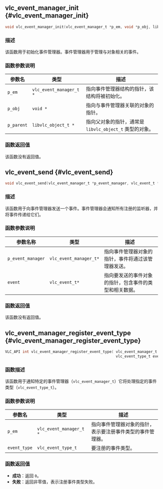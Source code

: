 ## vlc_event_manager_init {#vlc_event_manager_init}

```c
void vlc_event_manager_init(vlc_event_manager_t *p_em, void *p_obj, libvlc_object_t *p_parent);
```

### 描述
该函数用于初始化事件管理器。事件管理器用于管理与对象相关的事件。

### 函数参数说明

| 参数名 | 类型 | 描述 |
| --- | --- | --- |
| `p_em` | `vlc_event_manager_t *` | 指向事件管理器结构的指针，该结构将被初始化。 |
| `p_obj` | `void *` | 指向与事件管理器关联的对象的指针。 |
| `p_parent` | `libvlc_object_t *` | 指向父对象的指针，通常是 `libvlc_object_t` 类型的对象。 |

### 函数返回值
该函数没有返回值。
## vlc_event_send {#vlc_event_send}

```c
void vlc_event_send(vlc_event_manager_t *p_event_manager, vlc_event_t *event);
```

### 描述
该函数用于向事件管理器发送一个事件。事件管理器会通知所有注册的监听器，并将事件传递给它们。

### 函数参数说明

| 参数名称            | 类型                    | 描述                                                                 |
|---------------------|-------------------------|----------------------------------------------------------------------|
| `p_event_manager`   | `vlc_event_manager_t*`  | 指向事件管理器对象的指针，事件将通过该管理器发送。                   |
| `event`             | `vlc_event_t*`          | 指向要发送的事件对象的指针，包含事件的类型和相关数据。               |

### 函数返回值
该函数没有返回值。
## vlc_event_manager_register_event_type {#vlc_event_manager_register_event_type}

```c
VLC_API int vlc_event_manager_register_event_type( vlc_event_manager_t * p_em,
                                                   vlc_event_type_t event_type );
```

### 函数描述
该函数用于通知特定的事件管理器（`vlc_event_manager_t`）它将处理指定的事件类型（`vlc_event_type_t`）。

### 函数参数说明

| 参数名       | 类型                  | 描述                                                                 |
|--------------|-----------------------|--------------------------------------------------------------------------|
| `p_em`       | `vlc_event_manager_t *` | 指向事件管理器对象的指针，表示要注册事件类型的事件管理器。 |
| `event_type` | `vlc_event_type_t`     | 要注册的事件类型。                                               |

### 函数返回值
- **成功**：返回 `0`。
- **失败**：返回非零值，表示注册事件类型失败。
